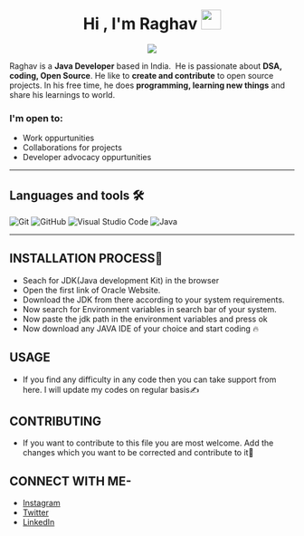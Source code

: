
 <h1 align="center">Hi , I'm Raghav <img src="https://media.giphy.com/media/hvRJCLFzcasrR4ia7z/giphy.gif" width="35"></h1>

 <p align="center">
  <a href="https://github.com/jaypavasiya"><img src="https://readme-typing-svg.herokuapp.com?duration=3000&lines=Student;Learner;Java+Developer%20&center=true&width=500&height=50"></a>
</p>



 Raghav is a **Java Developer** based in India.&nbsp;
He is passionate about **DSA, coding, Open Source**.
He like to **create and contribute** to open source projects. In his free time, he does **programming, learning new things** and share his learnings to world.

### I'm open to: 
- Work oppurtunities
- Collaborations for projects
- Developer advocacy oppurtunities 
---

## Languages and tools 🛠️

![Git](https://img.shields.io/badge/-Git-05122A?style=flat&logo=git)
![GitHub](https://img.shields.io/badge/-GitHub-05122A?style=flat&logo=github)
![Visual Studio Code](https://img.shields.io/badge/-Visual%20Studio%20Code-05122A?style=flat&logo=visual-studio-code&logoColor=007ACC)
![Java](https://img.shields.io/badge/Java-ED8B00?style=for-the-badge&logo=openjdk&logoColor=white)
</div>     


---


## INSTALLATION PROCESS📝

* Seach for JDK(Java development Kit) in the browser
* Open the first link of Oracle Website.
* Download the JDK from there according to your system requirements.
* Now search for Environment variables in search bar of your system.
* Now paste the jdk path in the environment variables and press ok
* Now download any JAVA IDE of your choice and start coding 🔥

## USAGE
* If you find any difficulty in any code then you can take support from here. I will update my codes on regular basis✍️

## CONTRIBUTING
* If you want to contribute to this file you are most welcome. Add the changes which you want to be corrected and contribute to it💪

## CONNECT WITH ME-
* [Instagram](https://www.instagram.com/raghvdhir)
* [Twitter](https://www.twitter.com/raghvdhir)
* [LinkedIn](https://www.linkedin.com/in/raghvdhir)
